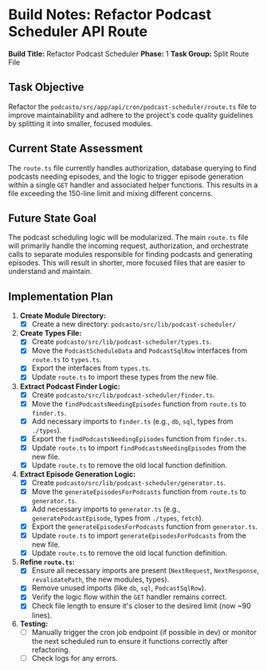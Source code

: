 # Build Notes: Refactor Podcast Scheduler API Route

**Build Title:** Refactor Podcast Scheduler
**Phase:** 1
**Task Group:** Split Route File

## Task Objective

Refactor the `podcasto/src/app/api/cron/podcast-scheduler/route.ts` file to improve maintainability and adhere to the project's code quality guidelines by splitting it into smaller, focused modules.

## Current State Assessment

The `route.ts` file currently handles authorization, database querying to find podcasts needing episodes, and the logic to trigger episode generation within a single `GET` handler and associated helper functions. This results in a file exceeding the 150-line limit and mixing different concerns.

## Future State Goal

The podcast scheduling logic will be modularized. The main `route.ts` file will primarily handle the incoming request, authorization, and orchestrate calls to separate modules responsible for finding podcasts and generating episodes. This will result in shorter, more focused files that are easier to understand and maintain.

## Implementation Plan

1.  **Create Module Directory:**
    *   [x] Create a new directory: `podcasto/src/lib/podcast-scheduler/`

2.  **Create Types File:**
    *   [x] Create `podcasto/src/lib/podcast-scheduler/types.ts`.
    *   [x] Move the `PodcastScheduleData` and `PodcastSqlRow` interfaces from `route.ts` to `types.ts`.
    *   [x] Export the interfaces from `types.ts`.
    *   [x] Update `route.ts` to import these types from the new file.

3.  **Extract Podcast Finder Logic:**
    *   [x] Create `podcasto/src/lib/podcast-scheduler/finder.ts`.
    *   [x] Move the `findPodcastsNeedingEpisodes` function from `route.ts` to `finder.ts`.
    *   [x] Add necessary imports to `finder.ts` (e.g., `db`, `sql`, types from `./types`).
    *   [x] Export the `findPodcastsNeedingEpisodes` function from `finder.ts`.
    *   [x] Update `route.ts` to import `findPodcastsNeedingEpisodes` from the new file.
    *   [x] Update `route.ts` to remove the old local function definition.

4.  **Extract Episode Generation Logic:**
    *   [x] Create `podcasto/src/lib/podcast-scheduler/generator.ts`.
    *   [x] Move the `generateEpisodesForPodcasts` function from `route.ts` to `generator.ts`.
    *   [x] Add necessary imports to `generator.ts` (e.g., `generatePodcastEpisode`, types from `./types`, `fetch`).
    *   [x] Export the `generateEpisodesForPodcasts` function from `generator.ts`.
    *   [x] Update `route.ts` to import `generateEpisodesForPodcasts` from the new file.
    *   [x] Update `route.ts` to remove the old local function definition.

5.  **Refine `route.ts`:**
    *   [x] Ensure all necessary imports are present (`NextRequest`, `NextResponse`, `revalidatePath`, the new modules, types).
    *   [x] Remove unused imports (like `db`, `sql`, `PodcastSqlRow`).
    *   [x] Verify the logic flow within the `GET` handler remains correct.
    *   [x] Check file length to ensure it's closer to the desired limit (now ~90 lines).

6.  **Testing:**
    *   [ ] Manually trigger the cron job endpoint (if possible in dev) or monitor the next scheduled run to ensure it functions correctly after refactoring.
    *   [ ] Check logs for any errors. 
